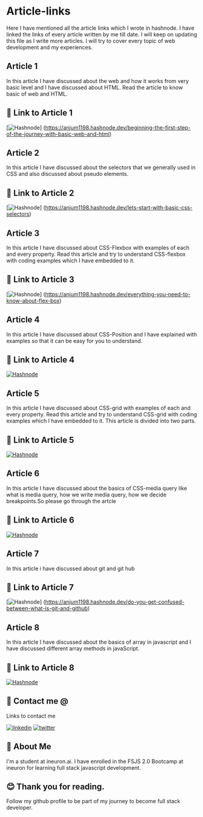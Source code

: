 # Article-links
Here I have mentioned all the article links which I wrote in hashnode.
I have linked the links of every article written by me till date. I will keep on updating this file as I write more articles. I will try to cover every topic of web development and my experiences.
## Article 1

In this article I have discussed about the web and how it works from very basic level and I have discussed about HTML. Read the article to know basic of web and HTML.

## 🔗 Link to Article 1
[![Hashnode](https://img.shields.io/badge/Hashnode-2962FF?style=for-the-badge&logo=hashnode&logoColor=white)]
(https://anjum1198.hashnode.dev/beginning-the-first-step-of-the-journey-with-basic-web-and-html)

## Article 2
In this article I have discussed about the selectors that we generally used in CSS and also discussed about pseudo elements.
## 🔗 Link to Article 2
[![Hashnode](https://img.shields.io/badge/Hashnode-2962FF?style=for-the-badge&logo=hashnode&logoColor=white)]
(https://anjum1198.hashnode.dev/lets-start-with-basic-css-selectors)

## Article 3
In this article I have discussed about CSS-Flexbox with examples of each and every property. Read this article and try to understand CSS-flexbox with coding examples which I have embedded to it.
## 🔗 Link to Article 3
[![Hashnode](https://img.shields.io/badge/Hashnode-2962FF?style=for-the-badge&logo=hashnode&logoColor=white)]
(https://anjum1198.hashnode.dev/everything-you-need-to-know-about-flex-box)

## Article 4
In this article I have discussed about CSS-Position and I have explained with examples so that it can be easy for you to understand.
## 🔗 Link to Article 4
[![Hashnode](https://img.shields.io/badge/Hashnode-2962FF?style=for-the-badge&logo=hashnode&logoColor=white)](https://anjum1198.hashnode.dev/do-you-know-what-is-positions-in-css)


## Article 5
In this article I have discussed about CSS-grid with examples of each and every property. Read this article and try to understand CSS-grid with coding examples which I have embedded to it. This article is divided into two parts.
## 🔗 Link to Article 5
[![Hashnode](https://img.shields.io/badge/Hashnode-2962FF?style=for-the-badge&logo=hashnode&logoColor=white)](https://anjum1198.hashnode.dev/do-you-get-confused-between-flex-box-and-grid)


## Article 6
In this article I have discussed about the basics of CSS-media query like what is media query, how we write media query, how we decide breakpoints.So please go through the artcle 

## 🔗 Link to Article 6
[![Hashnode](https://img.shields.io/badge/Hashnode-2962FF?style=for-the-badge&logo=hashnode&logoColor=white)](https://anjum1198.hashnode.dev/are-you-ready-to-learn-media-query)

## Article 7
In this article i have discussed about git and git hub

## 🔗 Link to Article 7
[![Hashnode](https://img.shields.io/badge/Hashnode-2962FF?style=for-the-badge&logo=hashnode&logoColor=white)]
(https://anjum1198.hashnode.dev/do-you-get-confused-between-what-is-git-and-github)
## Article 8
In this article I have discussed about the basics of array in javascript and I have discussed different array methods in javaScript.

## 🔗 Link to Article 8
[![Hashnode](https://img.shields.io/badge/Hashnode-2962FF?style=for-the-badge&logo=hashnode&logoColor=white)](https://pritcode10.hashnode.dev/array-methods-in-javascript)

## 🔗 Contact me @
Links to contact me

[![linkedin](https://img.shields.io/badge/linkedin-0A66C2?style=for-the-badge&logo=linkedin&logoColor=white)](https://www.linkedin.com/in/pritam-chauhan-5b28ab16a)
[![twitter](https://img.shields.io/badge/twitter-1DA1F2?style=for-the-badge&logo=twitter&logoColor=white)](https://twitter.com/Im_pritam18)


## 🚀 About Me
I'm a student at ineuron.ai. I have enrolled in the FSJS 2.0 Bootcamp at ineuron for learning full stack javascript development.

## 😊 Thank you for reading.
Follow my github profile to be part of my journey to become full stack developer.
